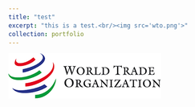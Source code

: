 ```yaml
---
title: "test"
excerpt: "this is a test.<br/><img src='wto.png'>"
collection: portfolio
---
```


![this is a test image](wto.png)